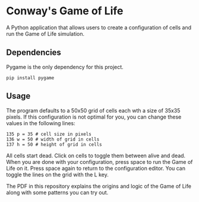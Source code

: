# Conway's Game of Life
A Python application that allows users to create a configuration of cells and run the Game of Life simulation.

## Dependencies
Pygame is the only dependency for this project.
```
pip install pygame
```

## Usage
The program defaults to a 50x50 grid of cells each wth a size of 35x35 pixels. If this configuration is not optimal for you, you can change these values in the following lines:
```
135 p = 35 # cell size in pixels
136 w = 50 # width of grid in cells
137 h = 50 # height of grid in cells
```

All cells start dead. Click on cells to toggle them between alive and dead. When you are done with your configuration, press space to run the Game of Life on it. Press space again to return to the configuration editor. You can toggle the lines on the grid with the L key.

The PDF in this repository explains the origins and logic of the Game of Life along with some patterns you can try out.
